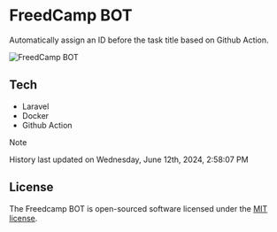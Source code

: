 # FreedCamp BOT

Automatically assign an ID before the task title based on Github Action.

![FreedCamp BOT](https://repository-images.githubusercontent.com/737932867/7d34798b-2680-471c-b089-a78a718d3d6a)

## Tech

- Laravel
- Docker
- Github Action

> [!NOTE]  
> History last updated on Wednesday, June 12th, 2024, 2:58:07 PM

## License

The Freedcamp BOT is open-sourced software licensed under the [MIT license](https://opensource.org/licenses/MIT).
